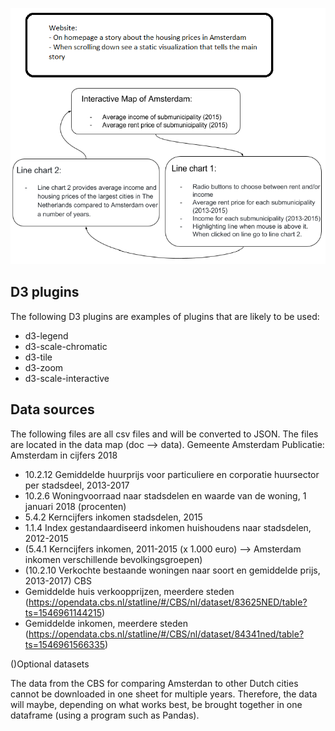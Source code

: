 ![Diagram](/doc/diagram.png)

## D3 plugins
The following D3 plugins are examples of plugins that are likely to be used:
- d3-legend
- d3-scale-chromatic
- d3-tile
- d3-zoom
- d3-scale-interactive

## Data sources
The following files are all csv files and will be converted to JSON. The files are located in the data map (doc --> data).
Gemeente Amsterdam
Publicatie: Amsterdam in cijfers 2018
- 10.2.12 Gemiddelde huurprijs voor particuliere en corporatie huursector per stadsdeel, 2013-2017
- 10.2.6 Woningvoorraad naar stadsdelen en waarde van de woning, 1 januari 2018 (procenten)
- 5.4.2 Kerncijfers inkomen stadsdelen, 2015
- 1.1.4 Index gestandaardiseerd inkomen huishoudens naar stadsdelen, 2012-2015
- (5.4.1 Kerncijfers inkomen, 2011-2015 (x 1.000 euro)  --> Amsterdam inkomen verschillende bevolkingsgroepen)
- (10.2.10 Verkochte bestaande woningen naar soort en gemiddelde prijs, 2013-2017)
CBS
- Gemiddelde huis verkoopprijzen, meerdere steden (https://opendata.cbs.nl/statline/#/CBS/nl/dataset/83625NED/table?ts=1546961144215)
- Gemiddelde inkomen, meerdere steden (https://opendata.cbs.nl/statline/#/CBS/nl/dataset/84341ned/table?ts=1546961566335)

()Optional datasets

The data from the CBS for comparing Amsterdan to other Dutch cities cannot be downloaded in one sheet for multiple years. Therefore, 
the data will maybe, depending on what works best, be brought together in one dataframe (using a program such as Pandas).
